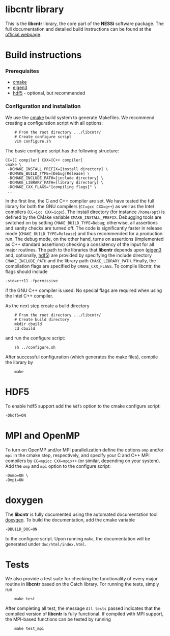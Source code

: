 libcntr library
===============

This is the **libcntr** library, the core part of the **NESSi** software package. The full documentation and detailed build instructions
can be found at the [official webpage](http://www.nessi.tuxfamily.org).

Build instructions
==================

### Prerequisites
* [cmake](https://cmake.org)
* [eigen3](http://eigen.tuxfamily.org/index.php?title=Main_Page) 
* [hdf5](https://www.hdfgroup.org/solutions/hdf5/) - optional, but recommended

### Configuration and installation

We use the [cmake](https://cmake.org) build system to generate Makefiles. We recommend creating a configuration script 
with all options:

```
    # From the root directory .../libcntr/
    # Create configure script
    vim configure.sh
```

The basic configure script has the following structure:

```
CC=[C compiler] CXX=[C++ compiler]
cmake \
 -DCMAKE_INSTALL_PREFIX=[install directory] \
 -DCMAKE_BUILD_TYPE=[Debug|Release] \
 -DCMAKE_INCLUDE_PATH=[include directory] \
 -DCMAKE_LIBRARY_PATH=[library directory] \
 -DCMAKE_CXX_FLAGS="[compiling flags]" \
 ..
```

In the first line, the C and C++ compiler are set. We have tested the full library for both the GNU compilers (`CC=gcc CXX=g++`) as well as the Intel compilers (`CC=icc CXX=icpc`). The install directory (for instance `/home/opt`) is defined by the CMake variable `CMAKE_INSTALL_PREFIX`. Debugging tools are switched on by setting `CMAKE_BUILD_TYPE=Debug`; otherwise, all assertions and sanity checks are turned off. The code is significantly faster in release mode (`CMAKE_BUILD_TYPE=Release`) and thus recommended for a production run. The debug mode, on the other hand, turns on assertions (implemented as C++ standard assertions) checking a consistency of the input for all major routines. 
The path to the libraries that **libcntr** depends upon ([eigen3](http://eigen.tuxfamily.org/index.php?title=Main_Page)  and, optionally, [hdf5](https://www.hdfgroup.org/solutions/hdf5/)) are provided by specifying the include directory `CMAKE_INCLUDE_PATH` and the library path `CMAKE_LIBRARY_PATH`. Finally, the compilation flags are specified by `CMAKE_CXX_FLAGS`. To compile libcntr, the flags should include

```
-std=c++11 -fpermissive
```

if the GNU C++ compiler is used. No special flags are required when using the Intel C++ compiler.

As the next step create a build directory

```
    # From the root directory .../libcntr/
    # Create build directory
    mkdir cbuild
    cd cbuild
```

and run the configure script:

```
    sh ../configure.sh
```

After successful configuration (which generates the make files), compile the library by

```
    make
```


HDF5
====

To enable hdf5 support add the `hdf5` option to the cmake configure script:

    -Dhdf5=ON

MPI and OpenMP
==============

To turn on OpenMP and/or MPI parallelization define the options `omp` and/or `mpi` in the cmake step, respectively, and specify your C and C++ MPI compilers by `CC=mpicc CXX=mpix++` (or similar, depending on your system). Add the `omp` and `mpi` option to the configure script:

    -Domp=ON \
    -Dmpi=ON


doxygen
==============

The **libcntr** is fully documented using the automated documentation tool [doxygen](http://www.doxygen.nl). To build the documentation,
add the cmake variable

    -DBUILD_DOC=ON

to the configure script. Upon running `make`, the documentation will be generated under `doc/html/index.html`.


Tests
=====

We also provide a test suite for checking the functionality of every major routine in **libcntr** based on the Catch library. For running the tests, simply run

```
    make test
```
  
After completing all test, the message `All tests` passed indicates that the compiled version of **libcntr** is fully functional. If compiled with MPI support, the MPI-based functions can be tested by running

```
    make test_mpi
```
